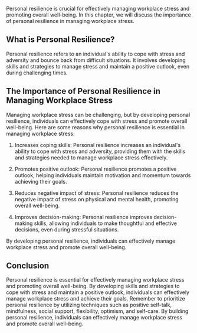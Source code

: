 
Personal resilience is crucial for effectively managing workplace stress and promoting overall well-being. In this chapter, we will discuss the importance of personal resilience in managing workplace stress.

What is Personal Resilience?
----------------------------

Personal resilience refers to an individual's ability to cope with stress and adversity and bounce back from difficult situations. It involves developing skills and strategies to manage stress and maintain a positive outlook, even during challenging times.

The Importance of Personal Resilience in Managing Workplace Stress
------------------------------------------------------------------

Managing workplace stress can be challenging, but by developing personal resilience, individuals can effectively cope with stress and promote overall well-being. Here are some reasons why personal resilience is essential in managing workplace stress:

1. Increases coping skills: Personal resilience increases an individual's ability to cope with stress and adversity, providing them with the skills and strategies needed to manage workplace stress effectively.

2. Promotes positive outlook: Personal resilience promotes a positive outlook, helping individuals maintain motivation and momentum towards achieving their goals.

3. Reduces negative impact of stress: Personal resilience reduces the negative impact of stress on physical and mental health, promoting overall well-being.

4. Improves decision-making: Personal resilience improves decision-making skills, allowing individuals to make thoughtful and effective decisions, even during stressful situations.

By developing personal resilience, individuals can effectively manage workplace stress and promote overall well-being.

Conclusion
----------

Personal resilience is essential for effectively managing workplace stress and promoting overall well-being. By developing skills and strategies to cope with stress and maintain a positive outlook, individuals can effectively manage workplace stress and achieve their goals. Remember to prioritize personal resilience by utilizing techniques such as positive self-talk, mindfulness, social support, flexibility, optimism, and self-care. By building personal resilience, individuals can effectively manage workplace stress and promote overall well-being.
